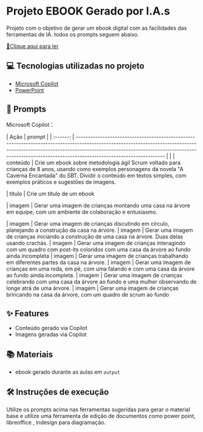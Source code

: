# Projeto EBOOK Gerado por I.A.s


Projeto com o objetivo de gerar um ebook digital com as facilidades das ferramentas de IA. todos os prompts
seguem abaixo.

<a href="https://github.com/RaphaelCS/prompts-recipe-to-create-a-ebook/blob/main/output/ebook%20Scrum%20Caverna.pdf" title="View PDF now"> 📕Clique aqui para ler</a>

## 💻 Tecnologias utilizadas no projeto

- [Microsoft Copilot](https://copilot.cloud.microsoft/) 
- [PowerPoint](https://www.microsoft.com/en/microsoft-365/powerpoint)

## 🧠 Prompts


Microsoft Copilot：

|   Ação   | prompt                                                                                                                                                                                                                                                                         |
| :------: | ------------------------------------------------------------------------------------------------------------------------------------------------------------------------------------------------------------------------------------------------------------------------------ |                                                     |
| conteúdo | Crie um ebook sobre metodologia ágil Scrum voltado para crianças de 8 anos, usando como exemplos personagens da novela "A Caverna Encantada" do SBT. Dividir o conteúdo em textos simples, com exemplos práticos e sugestões de imagens.

|  título  | Crie um título de um ebook

| imagem | Gerar uma imagem de crianças montando uma casa na árvore em equipe, com um ambiente de colaboração e entusiasmo.

| imagem | Gerar uma imagem de crianças discutindo em círculo, planejando a construção da casa na árvore.
| imagem | Gerar uma imagem de crianças iniciando a construção de uma casa na árvore. Duas delas usando crachás.
| imagem | Gerar uma imagem de crianças interagindo com um quadro com post-its coloridos com uma casa da árvore ao fundo ainda incompleta
| imagem | Gerar uma imagem de crianças trabalhando em diferentes partes da casa na árvore.
| imagem | Gerar uma imagem de crianças em uma roda, em pé, com uma falando e com uma casa da árvore ao fundo ainda incompleta.
| imagem | Gerar uma imagem de crianças celebrando com uma casa da árvore ao fundo e uma mulher observando de longe atrá de uma árvore.
| imagem | Gerar uma imagem de crianças brincando na casa da árvore, com um quadro de scrum ao fundo

## ✨ Features

- Conteúdo gerado via Copilot
- Imagens geradas via Copilot

## 📚 Materiais

- ebook gerado durante as aulas em `output`

## 🛠️ Instruções de execução

Utilize os prompts acima nas ferramentas sugeridas para gerar o material base e utilize uma ferramenta de edição de documentos como power point, libreoffice , indesign para diagramação.

